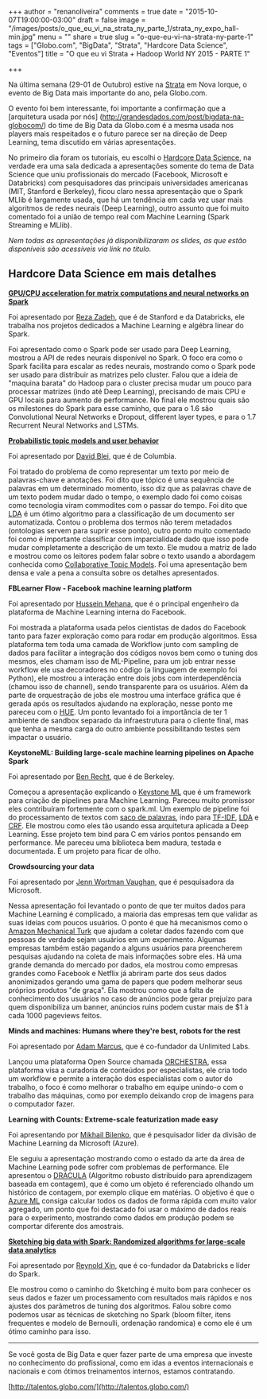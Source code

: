 +++
author = "renanoliveira"
comments = true
date = "2015-10-07T19:00:00-03:00"
draft = false
image = "/images/posts/o_que_eu_vi_na_strata_ny_parte_1/strata_ny_expo_hall-min.jpg"
menu = ""
share = true
slug = "o-que-eu-vi-na-strata-ny-parte-1"
tags = ["Globo.com", "BigData", "Strata", "Hardcore Data Science", "Eventos"]
title = "O que eu vi Strata + Hadoop World NY 2015 - PARTE 1"

+++

Na última semana (29-01 de Outubro) estive na [Strata](http://strataconf.com/big-data-conference-ny-2015) em Nova Iorque, o evento de Big Data mais importante do ano, pela Globo.com.


O evento foi bem interessante, foi importante a confirmação que a [arquitetura usada por nós] (http://grandesdados.com/post/bigdata-na-globocom/) do time de Big Data da Globo.com é a mesma usada nos players mais respeitados e o futuro parece ser na direção de Deep Learning, tema discutido em várias apresentações.

No primeiro dia foram os tutoriais, eu escolhi o [Hardcore Data Science](http://strataconf.com/big-data-conference-ny-2015/public/content/hardcore-data-science), na verdade era uma sala dedicada a apresentações somente do tema de Data Science que uniu profissionais do mercado (Facebook, Microsoft e Databricks) com pesquisadores das principais universidades americanas (MIT, Stanford e Berkeley), ficou claro nessa apresentação que o Spark MLlib é largamente usada, que há um tendência em cada vez usar mais algoritmos de redes neurais (Deep Learning), outro assunto que foi muito comentado foi a união de tempo real com Machine Learning (Spark Streaming e MLlib).

*Nem todas as apresentações já disponibilizaram os slides, as que estão disponíveis são acessíveis via link no título.*

## Hardcore Data Science em mais detalhes


**[GPU/CPU acceleration for matrix computations and neural networks on Spark](http://stanford.edu/~rezab/slides/stratany2015.pdf)**

Foi apresentado por [Reza Zadeh](https://twitter.com/Reza_Zadeh), que é de Stanford e da Databricks, ele trabalha nos projetos dedicados a Machine Learning e algébra linear do Spark.

Foi apresentado como o Spark pode ser usado para Deep Learning, mostrou a API de redes neurais disponível no Spark. O foco era como o Spark facilita para escalar as redes neurais, mostrando como o Spark pode ser usado para distribuir as matrizes pelo cluster. Falou que a ideia de "maquina barata" do Hadoop para o cluster precisa mudar um pouco para processar matrizes (indo até Deep Learning), precisando de mais CPU e GPU locais para aumento de performance. No final ele mostrou quais são os milestones do Spark para esse caminho, que para o 1.6 são Convolutional Neural Networks e Dropout, different layer types, e para o 1.7 Recurrent Neural Networks and LSTMs.

**[Probabilistic topic models and user behavior](http://www.cs.columbia.edu/~blei/talks/Blei_User_Behavior.pdf)**

Foi apresentado por [David Blei](http://www.cs.columbia.edu/~blei/), que é de Columbia.

Foi tratado do problema de como representar um texto por meio de palavras-chave e anotações. Foi dito que tópico é uma sequência de palavras em um determinado momento, isso diz que as palavras chave de um texto podem mudar dado o tempo, o exemplo dado foi como coisas como tecnologia viram commodites com o passar do tempo. Foi dito que [LDA](https://www.wikiwand.com/en/Latent_Dirichlet_allocation) é um ótimo algoritmo para a classificação de um documento ser automatizada. Contou o problema dos termos não terem metadados (ontologias servem para suprir esse ponto), outro ponto muito comentado foi como é importante classificar com imparcialidade dado que isso pode mudar completamente a descrição de um texto. Ele mudou a matriz de lado e mostrou como os leitores podem falar sobre o texto usando a abordagem conhecida como [Collaborative Topic Models](https://www.cs.princeton.edu/~chongw/papers/WangBlei2011.pdf). Foi uma apresentação bem densa e vale a pena a consulta sobre os detalhes apresentados.


**FBLearner Flow - Facebook machine learning platform**

Foi apresentado por [Hussein Mehana](https://www.linkedin.com/pub/hussein-mehanna/1/19b/792), que é o principal engenheiro da plataforma de Machine Learning interna do Facebook.

Foi mostrada a plataforma usada pelos cientistas de dados do Facebook tanto para fazer exploração como para rodar em produção algoritmos. Essa plataforma tem toda uma camada de Workflow junto com sampling de dados para facilitar a integração dos códigos novos bem como o tuning dos mesmos, eles chamam isso de ML-Pipeline, para um job entrar nesse workflow ele usa decoradores no código (a linguagem de exemplo foi Python), ele mostrou a interação entre dois jobs com interdependência (chamou isso de channel), sendo transparente para os usuários. Além da parte de orquestração de jobs ele mostrou uma interface gráfica que é gerada após os resultados ajudando na exploração, nesse ponto me pareceu com o [HUE](http://gethue.com/). Um ponto levantado foi a importância de ter 1 ambiente de sandbox separado da infraestrutura para o cliente final, mas que tenha a mesma carga do outro ambiente possibilitando testes sem impactar o usuário.

**KeystoneML: Building large-scale machine learning pipelines on Apache Spark**

Foi apresentado por [Ben Recht](http://www.eecs.berkeley.edu/~brecht/), que é de Berkeley.

Começou a apresentação explicando o [Keystone ML](http://keystone-ml.org/) que é um framework para criação de pipelines para Machine Learning. Pareceu muito promissor eles contribuíram fortemente com o spark.ml. Um exemplo de pipeline foi do processamento de textos com [saco de palavras](https://www.wikiwand.com/en/Bag-of-words_model), indo para [TF-IDF](https://www.wikiwand.com/en/Tf%E2%80%93idf), [LDA](https://www.wikiwand.com/en/Latent_Dirichlet_allocation) e [CRF](https://www.wikiwand.com/en/Conditional_random_field). Ele mostrou como eles tão usando essa arquitetura aplicada a Deep Learning. Esse projeto tem bind para C em vários pontos pensando em performance. Me pareceu uma biblioteca bem madura, testada e documentada. É um projeto para ficar de olho.

**Crowdsourcing your data**

Foi apresentado por [Jenn Wortman Vaughan](http://www.jennwv.com/), que é pesquisadora da Microsoft.

Nessa apresentação foi levantado o ponto de que ter muitos dados para Machine Learning é complicado, a maioria das empresas tem que validar as suas ideias com poucos usuários. O ponto é que há mecanismos como o [Amazon Mechanical Turk](https://www.mturk.com/mturk/welcome) que ajudam a coletar dados fazendo com que pessoas de verdade sejam usuários em um experimento. Algumas empresas também estão pagando a alguns usuários para preencherem pesquisas ajudando na coleta de mais informações sobre eles. Há uma grande demanda do mercado por dados, ela mostrou como empresas grandes como Facebook e Netflix já abriram parte dos seus dados anonimizados gerando uma gama de papers que podem melhorar seus próprios produtos "de graça". Ela mostrou como que a falta de conhecimento dos usuários no caso de anúncios pode gerar prejuízo para quem disponibiliza um banner, anúncios ruins podem custar mais de $1 à cada 1000 pageviews feitos.

**Minds and machines: Humans where they're best, robots for the rest**

Foi apresentado por [Adam Marcus](http://marcua.net/), que é co-fundador da Unlimited Labs.

Lançou uma plataforma Open Source chamada [ORCHESTRA](http://orchestra.unlimitedlabs.com/), essa plataforma visa a curadoria de conteúdos por especialistas, ele cria todo um workflow e permite a interação dos especialistas com o autor do trabalho, o foco é como melhorar o trabalho em equipe unindo-o com o trabalho das máquinas, como por exemplo deixando crop de imagens para o computador fazer.

**Learning with Counts: Extreme-scale featurization made easy**

Foi apresentando por [Mikhail Bilenko](http://research.microsoft.com/en-us/um/people/mbilenko/), que é pesquisador líder da divisão de Machine Learning da Microsoft (Azure).

Ele seguiu a apresentação mostrando como o estado da arte da área de Machine Learning pode sofrer com problemas de performance. Ele apresentou o [DRACULA](http://blogs.technet.com/b/machinelearning/archive/2015/02/17/big-learning-made-easy-with-counts.aspx) (Algoritmo robusto distribuído para aprendizagem baseada em contagem), que é como um objeto é referenciado olhando um histórico de contagem, por exemplo clique em matérias. O objetivo é que o [Azure ML](https://studio.azureml.net/) consiga calcular todos os dados de forma rápida com muito valor agregado, um ponto que foi destacado foi usar o máximo de dados reais para o experimento, mostrando como dados em produção podem se comportar diferente dos amostrais.

**[Sketching big data with Spark: Randomized algorithms for large-scale data analytics](http://pt.slideshare.net/databricks/sketching-big-data-with-spark-randomized-algorithms-for-largescale-data-analytics)**

Foi apresentado por [Reynold Xin](http://www.cs.berkeley.edu/~rxin/), que é co-fundador da Databricks e líder do Spark.

Ele mostrou como o caminho do Sketching é muito bom para conhecer os seus dados e fazer um processamento com resultados mais rápidos e nos ajustes dos parâmetros de tuning dos algoritmos. Falou sobre como podemos usar as técnicas de sketching no Spark (bloom filter, itens frequentes e modelo de Bernoulli, ordenação randomica) e como ele é um ótimo caminho para isso.

---

Se você gosta de Big Data e quer fazer parte de uma empresa que investe no conhecimento do profissional, como em idas a eventos internacionais e nacionais e com ótimos treinamentos internos, estamos contratando.

[http://talentos.globo.com/](http://talentos.globo.com/)
